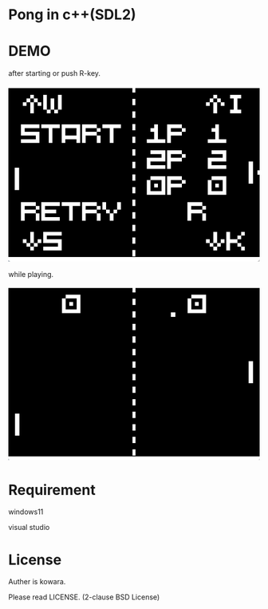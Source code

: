 # Pong in c++(SDL2)
# DEMO
after starting or push R-key.

![](https://github.com/kowara-gan/pongCpp/blob/master/picture/start.png)

while playing.

![](https://github.com/kowara-gan/pongCpp/blob/master/picture/play.png)

# Requirement
windows11

visual studio

# License

Auther is kowara.

Please read LICENSE. (2-clause BSD License)
